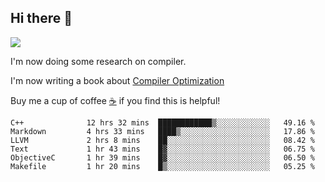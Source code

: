 


<!--
**liusy58/liusy58** is a ✨ _special_ ✨ repository because its `README.md` (this file) appears on your GitHub profile.

Here are some ideas to get you started:

- 🔭 I’m currently working on ...
- 🌱 I’m currently learning ...
- 👯 I’m looking to collaborate on ...
- 🤔 I’m looking for help with ...
- 💬 Ask me about ...
- 📫 How to reach me: ...
- 😄 Pronouns: ...
- ⚡ Fun fact: ...
-->
<!--
![](https://komarev.com/ghpvc/?username=liusy58&color=brightgreen&label=PROFILE+VIEWS)




- 🔭 I’m currently working on my .
- 📫 How to reach me:plz contact me by [email](liusy58@,ail2.sysu.edu.cn) or WeChat(LIUSIYU_58)
- 🏫 I'm an undergraduate in Sun-Yat-sen University majoring in the computer science. Expected to graduate in Spring 2021.
- 👯 I'm now interested in System such as OS, Compiler and Database. 
- 🤔 I’m looking for help with Database System.
-->

## Hi there 👋
![](https://komarev.com/ghpvc/?username=liusy58&color=brightgreen&label=PROFILE+VIEWS)



I'm now doing some research on compiler.

I'm now writing a book about [Compiler Optimization](https://github.com/liusy58/CompilerNotes) 

Buy me a cup of coffee [☕️](https://user-images.githubusercontent.com/45984215/202376581-4837a283-4812-4063-82bc-cc9c3101d3a5.jpg) if you find this is helpful!


 <!--START_SECTION:waka-->

```text
C++              12 hrs 32 mins  ████████████▒░░░░░░░░░░░░   49.16 %
Markdown         4 hrs 33 mins   ████▒░░░░░░░░░░░░░░░░░░░░   17.86 %
LLVM             2 hrs 8 mins    ██░░░░░░░░░░░░░░░░░░░░░░░   08.42 %
Text             1 hr 43 mins    █▓░░░░░░░░░░░░░░░░░░░░░░░   06.75 %
ObjectiveC       1 hr 39 mins    █▓░░░░░░░░░░░░░░░░░░░░░░░   06.50 %
Makefile         1 hr 20 mins    █▒░░░░░░░░░░░░░░░░░░░░░░░   05.25 %
```

<!--END_SECTION:waka-->
